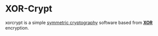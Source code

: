 # XOR-Crypt

xorcrypt is a simple [symmetric cryptography](https://fr.wikipedia.org/wiki/Cryptographie_sym%C3%A9trique#:~:text=La%20cryptographie%20sym%C3%A9trique%2C%20%C3%A9galement%20dite,les%20%C3%89gyptiens%20vers%202000%20av.) software based from [**XOR**](https://en.wikipedia.org/wiki/XOR_cipher) encryption.